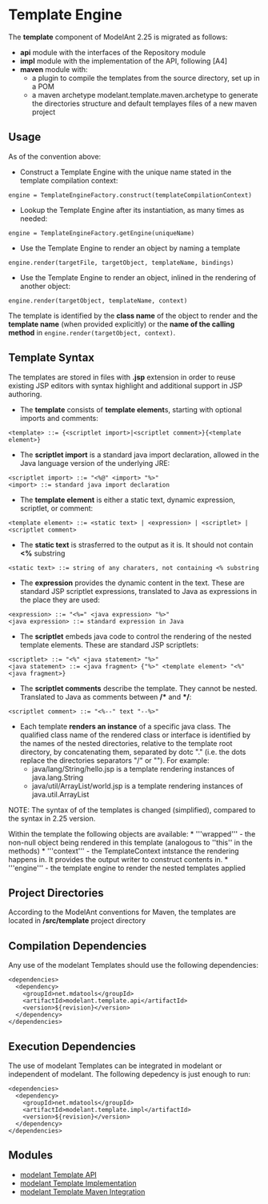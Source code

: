 Template Engine
===============

<!-- MACRO{toc} -->


The **template** component of ModelAnt 2.25 is migrated as follows:

  * **api** module with the interfaces of the Repository module
  * **impl** module with the implementation of the API, following [A4]
  * **maven** module with:
    * a plugin to compile the templates from the source directory, set up in a POM
    * a maven archetype modelant.template.maven.archetype to generate the directories structure and default templayes files of a new  maven project

Usage
-----

As of the convention above:

  * Construct a Template Engine with the unique name stated in the template compilation context:
```
engine = TemplateEngineFactory.construct(templateCompilationContext)
```
  * Lookup the Template Engine after its instantiation, as many times as needed:
```
engine = TemplateEngineFactory.getEngine(uniqueName)
```
  * Use the Template Engine to render an object by naming a template
```
engine.render(targetFile, targetObject, templateName, bindings)
```
  * Use the Template Engine to render an object, inlined in the rendering of another object:
```
engine.render(targetObject, templateName, context)
```

The template is identified by the **class name** of the object to render and the **template name** (when provided explicitly) or the **name of the calling method** in ```engine.render(targetObject, context)```.

Template Syntax
---------------

The templates are stored in files with **.jsp** extension in order to reuse existing JSP editors with syntax highlight and additional support in JSP authoring.

  * The **template** consists of **template element**s, starting with optional imports and comments:
```
<template> ::= {<scriptlet import>|<scriptlet comment>}{<template element>}
```
  * The **scriptlet import** is a standard java import declaration, allowed in the Java language version of the underlying JRE:
```
<scriptlet import> ::= "<%@" <import> "%>"
<import> ::= standard java import declaration
```
  * The **template element** is either a static text, dynamic expression, scriptlet, or comment:
```
<template element> ::= <static text> | <expression> | <scriptlet> | <scriptlet comment>
```
  * The **static text** is strasferred to the output as it is. It should not contain **&lt;%** substring
```
<static text> ::= string of any charaters, not containing <% substring
```
  * The **expression** provides the dynamic content in the text. These are standard JSP scriptlet expressions, translated to Java as expressions in the place they are used:
```
<expression> ::= "<%=" <java expression> "%>"
<java expression> ::= standard expression in Java
```
  * The **scriptlet** embeds java code to control the rendering of the nested template elements. These are standard JSP scriptlets:
```
<scriptlet> ::= "<%" <java statement> "%>"
<java statement> ::= <java fragment> {"%>" <template element> "<%" <java fragment>}
```
  * The **scriptlet comments** describe the template. They cannot be nested. Translated to Java as comments between **/\*** and **\*/**:
```
<scriptlet comment> ::= "<%--" text "--%>"
```
  * Each template **renders an instance** of a specific java class. The qualified class name of the rendered class or interface is identified by the names of the nested directories, relative to the template root directory, by concatenating them, separated by dotc "." (i.e. the dots replace the directories separators "/" or "\").
  For example:
    * java/lang/String/hello.jsp is a template rendering instances of java.lang.String
    * java/util/ArrayList/world.jsp is a template rendering instances of java.util.ArrayList
    
NOTE: The syntax of of the templates is changed (simplified), compared to the syntax in 2.25 version.  

Within the template the following objects are available:
    * '''wrapped''' - the non-null object being rendered in this template (analogous to ''this'' in the methods)
    * '''context''' - the TemplateContext intstance the rendering happens in. It provides the output writer to construct contents in.
    * '''engine'''  - the template engine to render the nested templates applied

Project Directories
-------------------

According to the ModelAnt conventions for Maven, the templates are located in **/src/template** project directory

Compilation Dependencies
------------------------
Any use of the modelant Templates should use the following dependencies:
```
<dependencies>
  <dependency>
    <groupId>net.mdatools</groupId>
    <artifactId>modelant.template.api</artifactId>
    <version>${revision}</version>
  </dependency>
</dependencies>
```

Execution Dependencies
----------------------
The use of modelant Templates can be integrated in modelant or independent of modelant. The following depedency is just enough to run:

```
<dependencies>
  <dependency>
    <groupId>net.mdatools</groupId>
    <artifactId>modelant.template.impl</artifactId>
    <version>${revision}</version>
  </dependency>
</dependencies>
```

Modules
-------

* [modelant Template API](modelant.template.api/index.html)
* [modelant Template Implementation](modelant.template.impl/index.html)
* [modelant Template Maven Integration](modelant.template.maven/index.html)